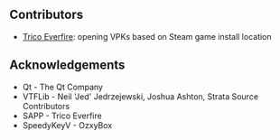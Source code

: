 ## Contributors
- [Trico Everfire](https://github.com/Trico-Everfire): opening VPKs based on Steam game install location

## Acknowledgements
- Qt - The Qt Company
- VTFLib - Neil 'Jed' Jedrzejewski, Joshua Ashton, Strata Source Contributors
- SAPP - Trico Everfire
- SpeedyKeyV - OzxyBox
